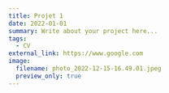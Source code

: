 ```yaml
---
title: Projet 1
date: 2022-01-01
summary: Write about your project here...
tags:
  - CV
external_link: https://www.google.com
image:
  filename: photo_2022-12-15-16.49.01.jpeg
  preview_only: true
---
```

